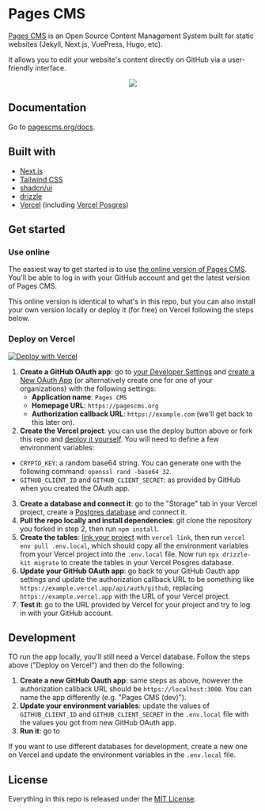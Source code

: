 # Pages CMS

[Pages CMS](https://pagescms.org) is an Open Source Content Management System built for static websites (Jekyll, Next.js, VuePress, Hugo, etc).

It allows you to edit your website's content directly on GitHub via a user-friendly interface.

<p align="center">
<img src="https://pagescms.org/media/screenshots/collection-dark@2x.png">
</p>

## Documentation

Go to [pagescms.org/docs](https://pagescms.org/docs).

## Built with

- [Next.js](https://nextjs.org/)
- [Tailwind CSS](https://tailwindcss.com/)
- [shadcn/ui](https://ui.shadcn.com/)
- [drizzle](https://orm.drizzle.team/)
- [Vercel](https://vercel.com/) (including [Vercel Posgres](https://vercel.com/docs/storage/vercel-postgres))

## Get started

### Use online

The easiest way to get started is to use [the online version of Pages CMS](https://next.pagescms.org). You'll be able to log in with your GitHub account and get the latest version of Pages CMS.

This online version is identical to what's in this repo, but you can also install your own version locally or deploy it (for free) on Vercel following the steps below.

### Deploy on Vercel

[![Deploy with Vercel](https://vercel.com/button)](https://vercel.com/new/clone?repository-url=https%3A%2F%2Fgithub.com%2Fpages-cms%2Fpages-cms%2Ftree%2Fnext&env=CRYPTO_KEY,GITHUB_CLIENT_ID,GITHUB_CLIENT_SECRET&project-name=pages-cms&repository-name=pages-cms&redirect-url=https%3A%2F%2Fpagescms.org)

1. **Create a GitHub OAuth app**: go to [your Developer Settings](https://github.com/settings/developers) and [create a New OAuth App](https://github.com/settings/applications/new) (or alternatively create one for one of your organizations) with the following settings:
    - **Application name**: `Pages CMS`
    - **Homepage URL**: `https://pagescms.org`
    - **Authorization callback URL**: `https://example.com` (we'll get back to this later on).
2. **Create the Vercel project**: you can use the deploy button above or fork this repo and [deploy it yourself](https://vercel.com/docs/deployments/overview). You will need to define a few environment variables:
  - `CRYPTO_KEY`: a random base64 string. You can generate one with the following command: `openssl rand -base64 32`.
  - `GITHUB_CLIENT_ID` and `GITHUB_CLIENT_SECRET`: as provided by GitHub when you created the OAuth app.
3. **Create a database and connect it**: go to the "Storage" tab in your Vercel project, create a [Postgres database](https://vercel.com/docs/storage/vercel-postgres) and connect it.
4. **Pull the repo locally and install dependencies**: git clone the repository you forked in step 2, then run `npm install`.
5. **Create the tables**: [link your project](https://vercel.com/docs/cli/project-linking) with `vercel link`, then run `vercel env pull .env.local`, which should copy all the environment variables from your Vercel project into the `.env.local` file. Now run `npx drizzle-kit migrate` to create the tables in your Vercel Posgres database.
6. **Update your GitHub OAuth app**: go back to your GitHub Oauth app settings and update the authorization callback URL to be something like `https://example.vercel.app/api/auth/github`, replacing `https://example.vercel.app` with the URL of your Vercel project.
7. **Test it**: go to the URL provided by Vercel for your project and try to log in with your GitHub account.

 ## Development

 TO run the app locally, you'll still need a Vercel database. Follow the steps above ("Deploy on Vercel") and then do the following:

1. **Create a new GitHub Oauth app**: same steps as above, however the authorization callback URL should be `https://localhost:3000`. You can name the app differently (e.g. "Pages CMS (dev)").
2. **Update your environment variables**: update the values of `GITHUB_CLIENT_ID` and `GITHUB_CLIENT_SECRET` in the `.env.local` file with the values you got from new GitHub OAuth app.
3. **Run it**: go to 

If you want to use different databases for development, create a new one on Vercel and update the  environment variables in the `.env.local` file.

## License

Everything in this repo is released under the [MIT License](LICENSE).